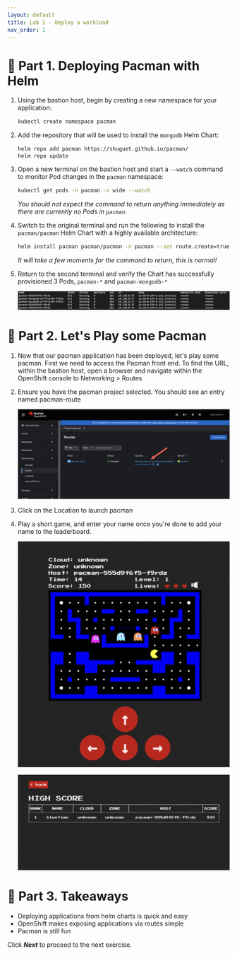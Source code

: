 ```yaml
---
layout: default
title: Lab 1 - Deploy a workload
nav_order: 1
---
```

📖 Part 1. Deploying Pacman with Helm
======================================

1. Using the bastion host, begin by creating a new namespace for your application:

    ```bash
    kubectl create namespace pacman
    ```

2. Add the repository that will be used to install the `mongodb` Helm Chart:

    ```
    helm repo add pacman https://shuguet.github.io/pacman/
    helm repo update
    ```

3. Open a new terminal on the bastion host and start a `--watch` command to monitor Pod changes in the `pacman` namespace:

    ```bash
    kubectl get pods -n pacman -o wide --watch
    ```

    *You should not expect the command to return anything immediately as there are currently no Pods in `pacman`*.

4. Switch to the original terminal and run the following to install the `pacman/pacman` Helm Chart with a highly available architecture:

    ```bash
    helm install pacman pacman/pacman -n pacman --set route.create=true
    ```

    *It will take a few moments for the command to return, this is normal!*

5. Return to the second terminal and verify the Chart has successfully provisioned 3 Pods, `pacman-*` and `pacman-mongodb-*`

    ![pacman pods](./assets/images/pacman_pods.png)


📖 Part 2. Let's Play some Pacman
======================================

1. Now that our pacman application has been deployed, let's play some pacman. First we need to access the Pacman front end.  To find the URL, within the bastion host, open a browser and navigate within the OpenShift console to Networking > Routes

2. Ensure you have the pacman project selected.  You should see an entry named pacman-route

    ![pacman route](./assets/images/pacman_route.png)

3. Click on the Location to launch pacman

4. Play a short game, and enter your name once you're done to add your name to the leaderboard.

    ![pacman game](./assets/images/pacman_game.png)

    ![pacman leaderboard](./assets/images/pacman_leaderboard.png)

🏁 Part 3. Takeaways
====================
- Deploying applications from helm charts is quick and easy
- OpenShift makes exposing applications via routes simple
- Pacman is still fun

Click ***Next*** to proceed to the next exercise.
